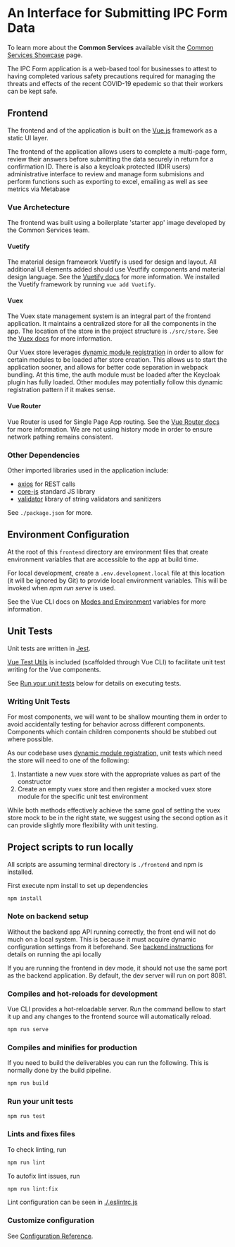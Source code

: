 # An Interface for Submitting IPC Form Data

To learn more about the **Common Services** available visit the [Common Services Showcase](https://bcgov.github.io/common-service-showcase/) page.

The IPC Form application is a web-based tool for businesses to attest to having completed various safety precautions required for managing the threats and effects of the recent COVID-19 epedemic so that their workers can be kept safe.

## Frontend

The frontend and of the application is built on the [Vue.js](https://vuejs.org/) framework as a static UI layer.

The frontend of the application allows users to complete a multi-page form, review their answers before submitting the data securely in return for a confirmation ID.
There is also a keycloak protected (IDIR users) administrative interface to review and manage form submisions and perform functions such as exporting to excel, emailing as well as see metrics via Metabase

### Vue Archetecture

The frontend was built using a boilerplate 'starter app' image developed by the Common Services team.

#### Vuetify

The material design framework Vuetify is used for design and layout. All additional UI elements added should use Veutfify components and material design language. See the [Vuetify docs](https://vuetifyjs.com/en/getting-started/quick-start) for more information. We installed the Vuetify framework by running `vue add Vuetify`.

#### Vuex

The Vuex state management system is an integral part of the frontend application. It maintains a centralized store for all the components in the app. The location of the store in the project structure is `./src/store`. See the [Vuex docs](https://vuex.vuejs.org/) for more information.

Our Vuex store leverages [dynamic module registration](https://vuex.vuejs.org/guide/modules.html#dynamic-module-registration) in order to allow for certain modules to be loaded after store creation. This allows us to start the application sooner, and allows for better code separation in webpack bundling. At this time, the auth module must be loaded after the Keycloak plugin has fully loaded. Other modules may potentially follow this dynamic registration pattern if it makes sense.

#### Vue Router

Vue Router is used for Single Page App routing. See the [Vue Router docs](https://router.vuejs.org/) for more information. We are not using history mode in order to ensure network pathing remains consistent.

### Other Dependencies

Other imported libraries used in the application include:

* [axios](https://www.npmjs.com/package/axios) for REST calls
* [core-js](https://www.npmjs.com/package/core-js) standard JS library
* [validator](https://www.npmjs.com/package/validator) library of string validators and sanitizers

See `./package.json` for more.

## Environment Configuration

At the root of this `frontend` directory are environment files that create environment variables that are accessible to the app at build time.

For local development, create a `.env.development.local` file at this location (it will be ignored by Git) to provide local environment variables. This will be invoked when *npm run serve* is used.

See the Vue CLI docs on [Modes and Environment](https://cli.vuejs.org/guide/mode-and-env.html) variables for more information.

## Unit Tests

Unit tests are written in [Jest](https://jestjs.io/).

[Vue Test Utils](https://vue-test-utils.vuejs.org/) is included (scaffolded through Vue CLI) to facilitate unit test writing for the Vue components.

See [Run your unit tests](#run-your-unit-tests) below for details on executing tests.

### Writing Unit Tests

For most components, we will want to be shallow mounting them in order to avoid accidentally testing for behavior across different components. Components which contain children components should be stubbed out where possible.

As our codebase uses [dynamic module registration](https://vuex.vuejs.org/guide/modules.html#dynamic-module-registration), unit tests which need the store will need to one of the following:

1. Instantiate a new vuex store with the appropriate values as part of the constructor
2. Create an empty vuex store and then register a mocked vuex store module for the specific unit test environment

While both methods effectively achieve the same goal of setting the vuex store mock to be in the right state, we suggest using the second option as it can provide slightly more flexibility with unit testing.

## Project scripts to run locally

All scripts are assuming terminal directory is `./frontend` and npm is installed.

First execute npm install to set up dependencies

``` sh
npm install
```

### Note on backend setup

Without the backend app API running correctly, the front end will not do much on a local system. This is because it must acquire dynamic configuration settings from it beforehand. See [backend instructions](../README.md) for details on running the api locally

If you are running the frontend in dev mode, it should not use the same port as the backend application. By default, the dev server will run on port 8081.

### Compiles and hot-reloads for development

Vue CLI provides a hot-reloadable server. Run the command bellow to start it up and any changes to the frontend source will automatically reload.

``` sh
npm run serve
```

### Compiles and minifies for production

If you need to build the deliverables you can run the following. This is normally done by the build pipeline.

``` sh
npm run build
```

### Run your unit tests

``` sh
npm run test
```

### Lints and fixes files

To check linting, run

``` sh
npm run lint
```

To autofix lint issues, run

``` sh
npm run lint:fix
```

Lint configuration can be seen in [./.eslintrc.js](./.eslintrc.js)

### Customize configuration

See [Configuration Reference](https://cli.vuejs.org/config/).
